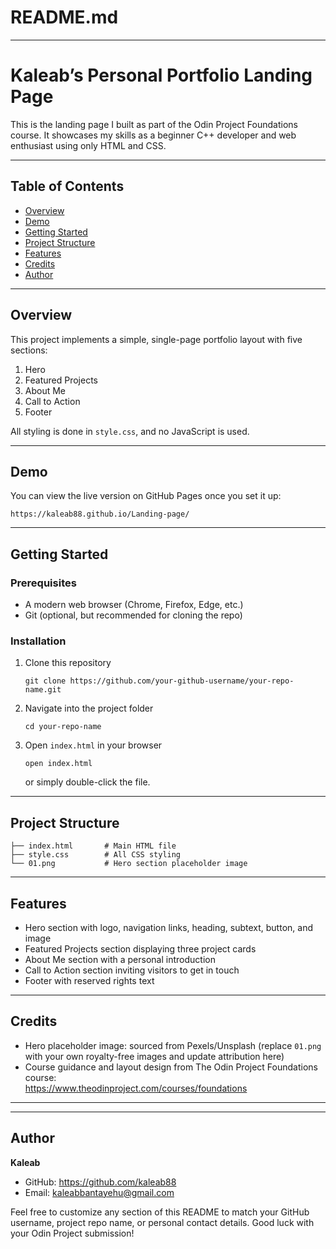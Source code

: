 # README.md

---

# Kaleab’s Personal Portfolio Landing Page

This is the landing page I built as part of the Odin Project Foundations course. It showcases my skills as a beginner C++ developer and web enthusiast using only HTML and CSS.

---

## Table of Contents

- [Overview](#overview)  
- [Demo](#demo)  
- [Getting Started](#getting-started)  
- [Project Structure](#project-structure)  
- [Features](#features)  
- [Credits](#credits)    
- [Author](#author)  

---

## Overview

This project implements a simple, single-page portfolio layout with five sections:  
1. Hero  
2. Featured Projects  
3. About Me  
4. Call to Action  
5. Footer  

All styling is done in `style.css`, and no JavaScript is used.

---

## Demo

You can view the live version on GitHub Pages once you set it up:  
```
https://kaleab88.github.io/Landing-page/
```

---

## Getting Started

### Prerequisites

- A modern web browser (Chrome, Firefox, Edge, etc.)  
- Git (optional, but recommended for cloning the repo)

### Installation

1. Clone this repository  
   ```
   git clone https://github.com/your-github-username/your-repo-name.git
   ```  
2. Navigate into the project folder  
   ```
   cd your-repo-name
   ```  
3. Open `index.html` in your browser  
   ```
   open index.html
   ```  
   or simply double-click the file.

---

## Project Structure

```
├── index.html       # Main HTML file
├── style.css        # All CSS styling
└── 01.png           # Hero section placeholder image
```

---

## Features

- Hero section with logo, navigation links, heading, subtext, button, and image  
- Featured Projects section displaying three project cards  
- About Me section with a personal introduction  
- Call to Action section inviting visitors to get in touch  
- Footer with reserved rights text  

---

## Credits

- Hero placeholder image: sourced from Pexels/Unsplash (replace `01.png` with your own royalty-free images and update attribution here)  
- Course guidance and layout design from The Odin Project Foundations course:  
  https://www.theodinproject.com/courses/foundations

---


---

## Author

**Kaleab**  
- GitHub: https://github.com/kaleab88 
- Email: kaleabbantayehu@gmail.com 

Feel free to customize any section of this README to match your GitHub username, project repo name, or personal contact details. Good luck with your Odin Project submission!
